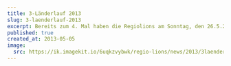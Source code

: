 ```yaml
---
title: 3-Länderlauf 2013
slug: 3-laenderlauf-2013
excerpt: Bereits zum 4. Mal haben die Regiolions am Sonntag, den 26.5.2013 das Patronat über den 3-Länderlauf übernommen. Mit dem Erlös dieser Benefizveranstaltung wurde ein Ferienlager für Kinder aus allen 3 Ländern im August 2013 in Zusammenarbeit mit dem Leo Club Weil am Rhein organisiert.
published: true
created_at: 2013-05-05
image:
  src: https://ik.imagekit.io/6uqkzvybwk/regio-lions/news/2013/3laenderlauf2013.jpg?updatedAt=1707158902078
---
```

